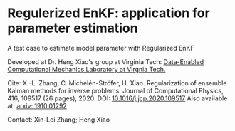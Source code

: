 Regulerized EnKF: application for parameter estimation
======================================================

A test case to estimate model parameter with Regularized EnKF

Developed at Dr. Heng Xiao's group at Virginia Tech: [Data-Enabled Computational Mechanics Laboratory at Virgnia Tech.](https://www.aoe.vt.edu/people/faculty/xiaoheng/personal-page.html)

Cite: X.-L. Zhang, C. Michelén-Ströfer, H. Xiao. Regularization of ensemble Kalman methods for inverse problems. Journal of Computational Physics, 416, 109517 (26 pages), 2020. DOI: [10.1016/j.jcp.2020.109517](https://doi.org/10.1016/j.jcp.2020.109517) Also available at: [arxiv: 1910.01292](https://arxiv.org/abs/1910.01292)

Contact: Xin-Lei Zhang; Heng Xiao
